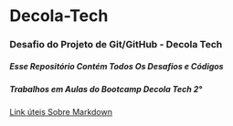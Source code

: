 # Decola-Tech
### Desafio do Projeto de Git/GitHub - Decola Tech
##### Esse Repositório Contém Todos Os Desafios e Códigos 
##### Trabalhos em Aulas do Bootcamp Decola Tech 2°


[Link úteis Sobre Markdown](https://www.markdownguide.org/)
